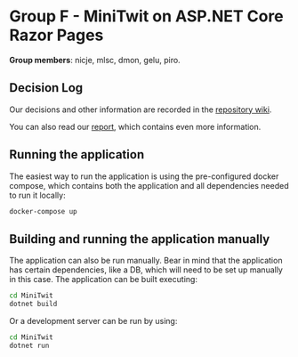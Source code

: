# Group F - MiniTwit on ASP.NET Core Razor Pages
**Group members**: nicje, mlsc, dmon, gelu, piro.
## Decision Log
Our decisions and other information are recorded in the [repository wiki](https://github.com/DevOps-GroupF/itu-minitwit-devops/wiki).

You can also read our [report](https://github.com/DevOps-GroupF/itu-minitwit-devops/blob/main/report/build/MSc_group_f.pdf), which contains even more information.

## Running the application
The easiest way to run the application is using the pre-configured docker compose, which contains both the application and all dependencies needed to run it locally:
```bash
docker-compose up
```

## Building and running the application manually
The application can also be run manually. Bear in mind that the application has certain dependencies, like a DB, which will need to be set up manually in this case.
The application can be built executing:
```bash
cd MiniTwit
dotnet build
```

Or a development server can be run by using:
```bash
cd MiniTwit
dotnet run
```

